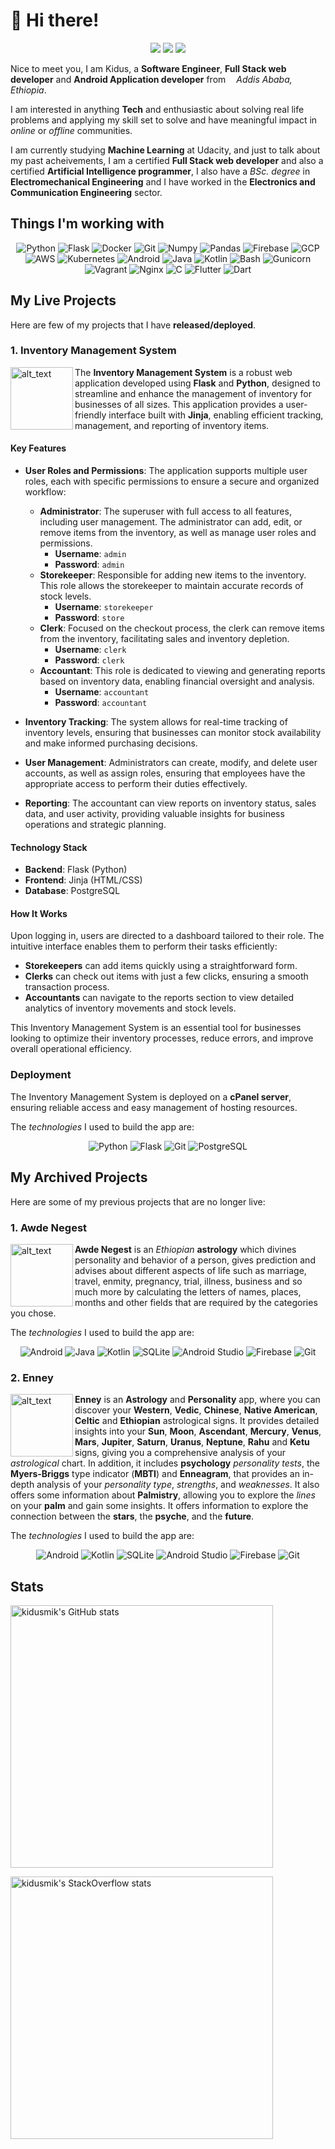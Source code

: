 # 👋 Hi there!
<div align="center">
  <p>
    <a href="https://www.linkedin.com/in/kidusmik"><img src="https://img.shields.io/badge/linkedin-%230077B5.svg?style=for-the-badge&logo=linkedin&logoColor=white"></a>
    <a href="https://stackoverflow.com/users/10644546/kidus"><img src="https://img.shields.io/badge/Stackoverflow-ff7700?style=for-the-badge&logo=stackoverflow&logoColor=white"></a>
    <a href="https://t.me/kidusmik"><img src="https://img.shields.io/badge/Telegram-2CA5E0?style=for-the-badge&logo=telegram&logoColor=white"></a>
  </p>
</div>

Nice to meet you, I am Kidus, a **Software Engineer**, **Full Stack web developer** and **Android Application developer** from <img src="https://cdn-icons-png.flaticon.com/512/197/197636.png" width="13"/>_Addis Ababa, Ethiopia_.

I am interested in anything **Tech** and enthusiastic about solving real life problems and applying my skill set to solve and have meaningful impact in _online_ or _offline_ communities.

I am currently studying **Machine Learning** at Udacity, and just to talk about my past acheivements, I am a certified **Full Stack web developer** and also a certified **Artificial Intelligence programmer**, I also have a _BSc. degree_ in **Electromechanical Engineering** and I have worked in the **Electronics and Communication Engineering** sector.

## Things I'm working with
<div align="center">
  <p>
    <img alt="Python" src="https://img.shields.io/badge/python-3670A0?style=for-the-badge&logo=python&logoColor=ffdd54" />
    <img alt="Flask" src="https://img.shields.io/badge/flask-333333?style=for-the-badge&logo=flask&logoColor=white" />
    <img alt="Docker" src="https://img.shields.io/badge/docker-%230db7ed.svg?style=for-the-badge&logo=docker&logoColor=white" />
    <img alt="Git" src="https://img.shields.io/badge/git-%23F05033.svg?style=for-the-badge&logo=git&logoColor=white" />
    <img alt="Numpy" src="https://img.shields.io/badge/numpy-%23013243.svg?style=for-the-badge&logo=numpy&logoColor=white" />
    <img alt="Pandas" src="https://img.shields.io/badge/pandas-%23150458.svg?style=for-the-badge&logo=pandas&logoColor=white" />
    <img alt="Firebase" src="https://img.shields.io/badge/firebase-%23039BE5.svg?style=for-the-badge&logo=firebase" />
    <img alt="GCP" src="https://img.shields.io/badge/GoogleCloud-%234285F4.svg?style=for-the-badge&logo=google-cloud&logoColor=white" />
    <img alt="AWS" src="https://img.shields.io/badge/AWS-%23FF9900.svg?style=for-the-badge&logo=amazon-aws&logoColor=white" />
    <img alt="Kubernetes" src="https://img.shields.io/badge/kubernetes-%23326ce5.svg?style=for-the-badge&logo=kubernetes&logoColor=white" />
    <img alt="Android" src="https://img.shields.io/badge/Android-3DDC84?style=for-the-badge&logo=android&logoColor=white" />
    <img alt="Java" src="https://img.shields.io/badge/java-%23ED8B00.svg?style=for-the-badge&logo=java&logoColor=white" />
    <img alt="Kotlin" src="https://img.shields.io/badge/kotlin-%237F52FF.svg?style=for-the-badge&logo=kotlin&logoColor=white" />
    <img alt="Bash" src="https://img.shields.io/badge/shell_script-%23121011.svg?style=for-the-badge&logo=gnu-bash&logoColor=white" />
    <img alt="Gunicorn" src="https://img.shields.io/badge/gunicorn-%298729.svg?style=for-the-badge&logo=gunicorn&logoColor=white" />
    <img alt="Vagrant" src="https://img.shields.io/badge/vagrant-%231563FF.svg?style=for-the-badge&logo=vagrant&logoColor=white" />
    <img alt="Nginx" src="https://img.shields.io/badge/nginx-%23009639.svg?style=for-the-badge&logo=nginx&logoColor=white" />
    <img alt="C" src="https://img.shields.io/badge/c-%2300599C.svg?style=for-the-badge&logo=c&logoColor=white" />
    <img alt="Flutter" src="https://img.shields.io/badge/Flutter-%2302569B.svg?style=for-the-badge&logo=Flutter&logoColor=white" />
    <img alt="Dart" src="https://img.shields.io/badge/dart-%230175C2.svg?style=for-the-badge&logo=dart&logoColor=white" />
  </p>
</div>


## My Live Projects

Here are few of my projects that I have **released/deployed**.

### 1. Inventory Management System

[<img alt="alt_text" width="100px" src="https://awdenegest.wordpress.com/wp-content/uploads/2024/11/i-m-logo.jpg" align="left"/>](nufoqya.com/preview)

The **Inventory Management System** is a robust web application developed using **Flask** and **Python**, designed to streamline and enhance the management of inventory for businesses of all sizes. This application provides a user-friendly interface built with **Jinja**, enabling efficient tracking, management, and reporting of inventory items.

#### Key Features

- **User Roles and Permissions**: 
  The application supports multiple user roles, each with specific permissions to ensure a secure and organized workflow:
  - **Administrator**: The superuser with full access to all features, including user management. The administrator can add, edit, or remove items from the inventory, as well as manage user roles and permissions.
    - **Username**: `admin` 
    - **Password**: `admin`
  - **Storekeeper**: Responsible for adding new items to the inventory. This role allows the storekeeper to maintain accurate records of stock levels.
    - **Username**: `storekeeper` 
    - **Password**: `store`
  - **Clerk**: Focused on the checkout process, the clerk can remove items from the inventory, facilitating sales and inventory depletion.
    - **Username**: `clerk`
    - **Password**: `clerk`
  - **Accountant**: This role is dedicated to viewing and generating reports based on inventory data, enabling financial oversight and analysis.
    - **Username**: `accountant` 
    - **Password**: `accountant`

- **Inventory Tracking**: 
  The system allows for real-time tracking of inventory levels, ensuring that businesses can monitor stock availability and make informed purchasing decisions.

- **User Management**: 
  Administrators can create, modify, and delete user accounts, as well as assign roles, ensuring that employees have the appropriate access to perform their duties effectively.

- **Reporting**: 
  The accountant can view reports on inventory status, sales data, and user activity, providing valuable insights for business operations and strategic planning.

#### Technology Stack
- **Backend**: Flask (Python)
- **Frontend**: Jinja (HTML/CSS)
- **Database**: PostgreSQL

#### How It Works
Upon logging in, users are directed to a dashboard tailored to their role. The intuitive interface enables them to perform their tasks efficiently:
- **Storekeepers** can add items quickly using a straightforward form.
- **Clerks** can check out items with just a few clicks, ensuring a smooth transaction process.
- **Accountants** can navigate to the reports section to view detailed analytics of inventory movements and stock levels.

This Inventory Management System is an essential tool for businesses looking to optimize their inventory processes, reduce errors, and improve overall operational efficiency.

### Deployment
The Inventory Management System is deployed on a **cPanel server**, ensuring reliable access and easy management of hosting resources.

The _technologies_ I used to build the app are:
<div align="center">
  <p>
    <img alt="Python" src="https://img.shields.io/badge/python-3670A0?style=for-the-badge&logo=python&logoColor=ffdd54" />
    <img alt="Flask" src="https://img.shields.io/badge/flask-333333?style=for-the-badge&logo=flask&logoColor=white" />
    <img alt="Git" src="https://img.shields.io/badge/git-%23F05033.svg?style=for-the-badge&logo=git&logoColor=white" />
    <img alt="PostgreSQL" src="https://img.shields.io/badge/postgresql-%2307405e.svg?style=for-the-badge&logo=sqlite&logoColor=white" />
  </p>
</div>

## My Archived Projects

Here are some of my previous projects that are no longer live:

### 1. Awde Negest

[<img alt="alt_text" width="100px" src="https://awdenegest.files.wordpress.com/2021/09/a-n-logo.png" align="left"/>](https://drive.google.com/file/d/1N0m-MtnPIZ3T6jVNOgR9tcggPCrALxUi/view?usp=sharing)

**Awde Negest** is an _Ethiopian_ **astrology** which divines personality and behavior of a person, gives prediction and advises about different aspects of life such as marriage, travel, enmity, pregnancy, trial, illness, business and so much more by calculating the letters of names, places, months and other fields that are required by the categories you chose.

The _technologies_ I used to build the app are:
<div align="center">
  <p>
    <img alt="Android" src="https://img.shields.io/badge/Android-3DDC84?style=for-the-badge&logo=android&logoColor=white" />
    <img alt="Java" src="https://img.shields.io/badge/java-%23ED8B00.svg?style=for-the-badge&logo=java&logoColor=white" />
    <img alt="Kotlin" src="https://img.shields.io/badge/kotlin-%237F52FF.svg?style=for-the-badge&logo=kotlin&logoColor=white" />
    <img alt="SQLite" src="https://img.shields.io/badge/sqlite-%2307405e.svg?style=for-the-badge&logo=sqlite&logoColor=white" />
    <img alt="Android Studio" src="https://img.shields.io/badge/Android%20Studio-3DDC84.svg?style=for-the-badge&logo=android-studio&logoColor=white" />
    <img alt="Firebase" src="https://img.shields.io/badge/firebase-%23039BE5.svg?style=for-the-badge&logo=firebase" />
    <img alt="Git" src="https://img.shields.io/badge/git-%23F05033.svg?style=for-the-badge&logo=git&logoColor=white" />
  </p>
</div>

### 2. Enney

[<img alt="alt_text" width="100px" src="https://starxdevelopment.files.wordpress.com/2023/08/enney-logo.png" align="left"/>](https://drive.google.com/file/d/1qBMyKPWTY9Y-G-L7wsklL1eDPNziSpE_/view?usp=sharing)

**Enney** is an **Astrology** and **Personality** app, where you can discover your **Western**, **Vedic**, **Chinese**, **Native American**, **Celtic** and **Ethiopian** astrological signs. It provides detailed insights into your **Sun**, **Moon**, **Ascendant**, **Mercury**, **Venus**, **Mars**, **Jupiter**, **Saturn**, **Uranus**, **Neptune**, **Rahu** and **Ketu** signs, giving you a comprehensive analysis of your *astrological* chart. In addition, it includes **psychology** *personality tests*, the **Myers-Briggs** type indicator (**MBTI**) and **Enneagram**, that provides an in-depth analysis of your *personality type*, *strengths*, and *weaknesses*. It also offers some information about **Palmistry**, allowing you to explore the *lines* on your **palm** and gain some insights. It offers information to explore the connection between the **stars**, the **psyche**, and the **future**.

The _technologies_ I used to build the app are:
<div align="center">
  <p>
    <img alt="Android" src="https://img.shields.io/badge/Android-3DDC84?style=for-the-badge&logo=android&logoColor=white" />
    <img alt="Kotlin" src="https://img.shields.io/badge/kotlin-%237F52FF.svg?style=for-the-badge&logo=kotlin&logoColor=white" />
    <img alt="SQLite" src="https://img.shields.io/badge/sqlite-%2307405e.svg?style=for-the-badge&logo=sqlite&logoColor=white" />
    <img alt="Android Studio" src="https://img.shields.io/badge/Android%20Studio-3DDC84.svg?style=for-the-badge&logo=android-studio&logoColor=white" />
    <img alt="Firebase" src="https://img.shields.io/badge/firebase-%23039BE5.svg?style=for-the-badge&logo=firebase" />
    <img alt="Git" src="https://img.shields.io/badge/git-%23F05033.svg?style=for-the-badge&logo=git&logoColor=white" />
  </p>
</div>

## Stats

<a href="https://quine.sh/profile/kidusmik"><img src="https://stats.quine.sh/kidusmik/github" alt="kidusmik's GitHub stats" width="420px"></a>


<a href="https://quine.sh/profile/kidusmik"><img src="https://stats.quine.sh/kidusmik/stack-overflow" alt="kidusmik's StackOverflow stats" width="420px"></a>

<!---
kidusmik/kidusmik is a ✨ special ✨ repository because its `README.md` (this file) appears on your GitHub profile.
You can click the Preview link to take a look at your changes.

docs: Update personal profile README.md

I made changes to the links and overall style of my account.
--->
